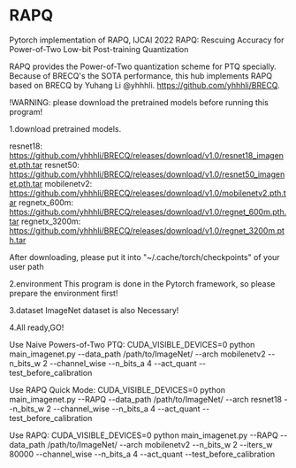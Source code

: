 # RAPQ
Pytorch implementation of RAPQ, IJCAI 2022
RAPQ: Rescuing Accuracy for Power-of-Two Low-bit Post-training Quantization

RAPQ provides the Power-of-Two quantization scheme for PTQ specially. Because of BRECQ's the SOTA performance, this hub implements RAPQ based on BRECQ by Yuhang Li @yhhhli. https://github.com/yhhhli/BRECQ.

!WARNING: please download the pretrained models before running this program! 

1.download pretrained models.

resnet18:
https://github.com/yhhhli/BRECQ/releases/download/v1.0/resnet18_imagenet.pth.tar
resnet50:
https://github.com/yhhhli/BRECQ/releases/download/v1.0/resnet50_imagenet.pth.tar
mobilenetv2:
https://github.com/yhhhli/BRECQ/releases/download/v1.0/mobilenetv2.pth.tar
regnetx_600m:
https://github.com/yhhhli/BRECQ/releases/download/v1.0/regnet_600m.pth.tar
regnetx_3200m:
https://github.com/yhhhli/BRECQ/releases/download/v1.0/regnet_3200m.pth.tar

After downloading, please put it into "~/.cache/torch/checkpoints" of your user path

2.environment
This program is done in the Pytorch framework, so please prepare the environment first!

3.dataset
ImageNet dataset is also Necessary!

4.All ready,GO!

Use Naive Powers-of-Two PTQ:
CUDA_VISIBLE_DEVICES=0 python main_imagenet.py --data_path /path/to/ImageNet/ --arch mobilenetv2 --n_bits_w 2 --channel_wise --n_bits_a 4 --act_quant --test_before_calibration

Use RAPQ Quick Mode:
CUDA_VISIBLE_DEVICES=0 python main_imagenet.py --RAPQ --data_path /path/to/ImageNet/ --arch resnet18 --n_bits_w 2 --channel_wise --n_bits_a 4 --act_quant --test_before_calibration

Use RAPQ:
CUDA_VISIBLE_DEVICES=0 python main_imagenet.py --RAPQ --data_path /path/to/ImageNet/ --arch mobilenetv2 --n_bits_w 2 --iters_w 80000 --channel_wise --n_bits_a 4 --act_quant --test_before_calibration
